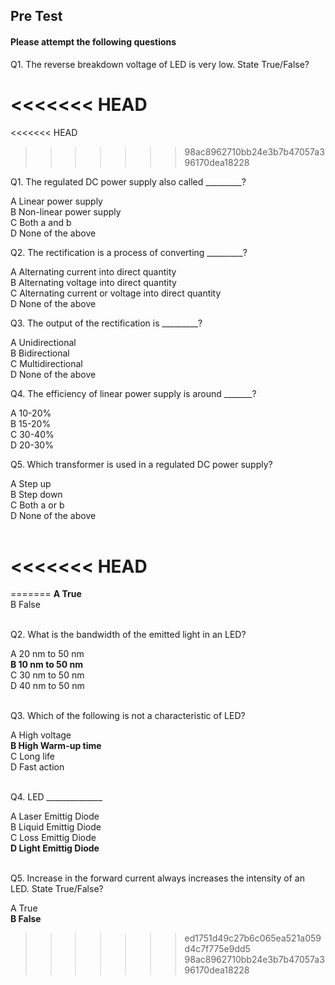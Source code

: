 ##  Pre Test 
#### Please attempt the following questions
  
  
Q1. The reverse breakdown voltage of LED is very low. State True/False?<br>

<<<<<<< HEAD
=======
<<<<<<< HEAD
>>>>>>> 98ac8962710bb24e3b7b47057a396170dea18228

Q1. The regulated DC power supply also called _________?

A Linear power supply<br>
B Non-linear power supply<br>
C Both a and b<br> 
D None of the above
<br>
  
  
Q2. The rectification is a process of converting _________?

A Alternating current into direct quantity<br> 
B Alternating voltage into direct quantity<br> 
C Alternating current or voltage into direct quantity<br> 
D None of the above
<br>
  
  
Q3. The output of the rectification is _________?

A Unidirectional<br> 
B Bidirectional<br> 
C Multidirectional<br> 
D None of the above  <br>
  
  
Q4. The efficiency of linear power supply is around _______?

A 10-20%<br> 
B 15-20%<br> 
C 30-40%<br> 
D 20-30% 
<br>
  
  
Q5. Which transformer is used in a regulated DC power supply?

A Step up<br> 
B Step down<br> 
C Both a or b<br> 
D None of the above  
<br>
  

  
  


<<<<<<< HEAD
=======
=======
<b>A   True</b>  
B   False    
<br>


Q2. What is the bandwidth of the emitted light in an LED?<br>

A   20 nm to 50 nm  
<b>B   10 nm to 50 nm</b>  
C   30 nm to 50 nm  
D   40 nm to 50 nm  
<br>


Q3. Which of the following is not a characteristic of LED?<br>

A   High voltage  
<b>B   High Warm-up time</b>  
C   Long life  
D   Fast action  
<br>


Q4. LED \_\_\_\_\_\_\_\_\_\_\_\_\_\_<br>
  
A   Laser Emittig Diode  
B   Liquid Emittig Diode  
C   Loss Emittig Diode  
<b>D   Light Emittig Diode</b>  
<br>


Q5. Increase in the forward current always increases the intensity of an LED. State True/False?<br>

A   True  
<b>B   False</b>  

>>>>>>> ed1751d49c27b6c065ea521a059d4c7f775e9dd5
>>>>>>> 98ac8962710bb24e3b7b47057a396170dea18228
